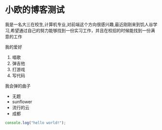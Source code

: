 # 小欧的博客测试
我是一名大三在校生,计算机专业,对前端这个方向很感兴趣,最近刚刚来到饥人谷学习,希望通过自己的努力能够找到一份实习工作，并且在校招的时候能找到一份满意的工作

我的爱好
1. 唱歌
2. 弹吉他
3. 打游戏
4. 写代码

我会弹的曲子
* 无题
* sunflower
* 流行的云
* 成都

```javascript
console.log("hello world!");
```
